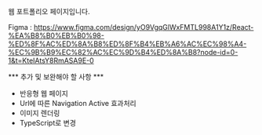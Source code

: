 웹 포트폴리오 페이지입니다.

Figma : https://www.figma.com/design/yO9VgqGlWxFMTL998A1Y1z/React-%EA%B8%B0%EB%B0%98-%ED%8F%AC%ED%8A%B8%ED%8F%B4%EB%A6%AC%EC%98%A4-%EC%9B%B9%EC%82%AC%EC%9D%B4%ED%8A%B8?node-id=0-1&t=KteIAtsY8RmASA9E-0

*** 추가 및 보완해야 할 사항 ***
- 반응형 웹 페이지
- Url에 따른 Navigation Active 효과처리
- 이미지 렌더링
- TypeScript로 변경